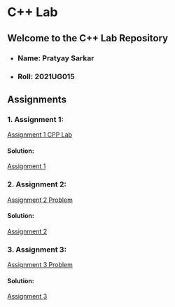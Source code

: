 # C++ Lab

## Welcome to the C++ Lab Repository
- ### Name: Pratyay Sarkar
- ### Roll: 2021UG015

## Assignments 
### 1.  Assignment 1: 
[Assignment 1 CPP Lab](Assignments(Problems)/Assignment-1-CPP_Lab.pdf)
#### Solution:
[Assignment 1](Assignment-1)

### 2. Assignment 2:
[Assignment 2 Problem](C-prog-exercise.pdf)

#### Solution:
[Assignment 2](Assignment-2)

### 3. Assignment 3:
[Assignment 3 Problem](Assignments(Problems)/lab2.pdf)

#### Solution:
[Assignment 3](Assignment-3)
